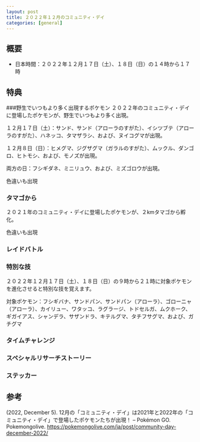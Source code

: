 ```yaml
---
layout: post
title: ２０２２年１２月のコミュニティ・デイ
categories: [general]
---
```

## 概要
- 日本時間：２０２２年１２月１７日（土）、１８日（日）の１４時から１７時
## 特典
###野生でいつもより多く出現するポケモン
２０２２年のコミュニティ・デイに登場したポケモンが、野生でいつもより多く出現。

１２月１７日（土）：サンド、サンド（アローラのすがた）、イシツブテ（アローラのすがた）、ハネッコ、タマザラシ、および、ヌイコグマが出現。

１２月８日（日）：ヒメグマ、ジグザグマ（ガラルのすがた）、ムックル、ダンゴロ、ヒトモシ、および、モノズが出現。

両方の日：フシギダネ、ミニリュウ、および、ミズゴロウが出現。

色違いも出現
### タマゴから
２０２１年のコミュニティ・デイに登場したポケモンが、２kmタマゴから孵化。

色違いも出現
### レイドバトル
### 特別な技
２０２２年１２月１７日（土）、１８日（日）の９時から２１時に対象ポケモンを進化させると特別な技を覚えます。

対象ポケモン：フシギバナ、サンドパン、サンドパン（アローラ）、ゴローニャ（アローラ）、カイリュー、ワタッコ、ラグラージ、トドセルガ、ムクホーク、ギガイアス、シャンデラ、サザンドラ、キテルグマ、タチフサグマ、および、ガチグマ
### タイムチャレンジ
### スペシャルリサーチストーリー
### ステッカー
## 参考
(2022, December 5). 12月の「コミュニティ・デイ」は2021年と2022年の「コミュニティ・デイ」で登場したポケモンたちが出現！ – Pokémon GO. Pokemongolive. https://pokemongolive.com/ja/post/community-day-december-2022/